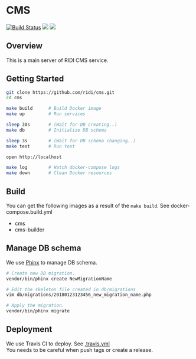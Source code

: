 # CMS

[![Build Status](https://travis-ci.org/ridi/cms.svg?branch=2.x)](https://travis-ci.org/ridi/cms)
[![](https://images.microbadger.com/badges/image/ridibooks/cms.svg)](https://microbadger.com/images/ridibooks/cms "Get your own image badge on microbadger.com")
[![](https://images.microbadger.com/badges/version/ridibooks/cms.svg)](https://microbadger.com/images/ridibooks/cms "Get your own version badge on microbadger.com")


## Overview
This is a main server of RIDI CMS service.

## Getting Started
```bash
git clone https://github.com/ridi/cms.git
cd cms

make build      # Build Docker image
make up         # Run services

sleep 30s       # (Wait for DB creating..)
make db         # Initialize DB schema

sleep 3s        # (Wait for DB schema changing..)
make test       # Run test

open http://localhost

make log        # Watch docker-compose logs
make down       # Clean Docker resources
```

## Build
You can get the following images as a result of the `make build`. See docker-compose.build.yml

- cms
- cms-builder

## Manage DB schema
We use [Phinx](https://phinx.org) to manage DB schema.
```bash
# Create new DB migration.
vendor/bin/phinx create NewMigrationName

# Edit the skeleton file created in db/migrations
vim db/migrations/20180123123456_new_migration_name.php

# Apply the migration.
vendor/bin/phinx migrate
```

## Deployment
We use Travis CI to deploy. See [.travis.yml](./.travis.yml)  
You needs to be careful when push tags or create a release. 
